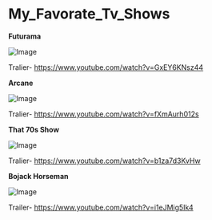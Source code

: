 # My_Favorate_Tv_Shows

**Futurama**

![Image](https://static.wikia.nocookie.net/enfuturama/images/6/67/Futurama-01_0.jpg)

Tralier- https://www.youtube.com/watch?v=GxEY6KNsz44


**Arcane**

![Image](https://lanthorn.com/wp-content/uploads/2021/12/arcane.jpeg)

Tralier- https://www.youtube.com/watch?v=fXmAurh012s


**That 70s Show**

![Image](https://m.media-amazon.com/images/M/MV5BYjA5NzMyNjEtOWIyYy00NjdmLWI2MTMtMWMxNmYzNDU1ZTkwXkEyXkFqcGdeQXVyNTM3MDMyMDQ@._V1_.jpg)

Tralier- https://www.youtube.com/watch?v=b1za7d3KvHw


**Bojack Horseman**

![Image](https://m.media-amazon.com/images/M/MV5BYWQwMDNkM2MtODU4OS00OTY3LTgwOTItNjE2Yzc0MzRkMDllXkEyXkFqcGdeQXVyMTkxNjUyNQ@@._V1_.jpg)

Trailer- https://www.youtube.com/watch?v=i1eJMig5Ik4